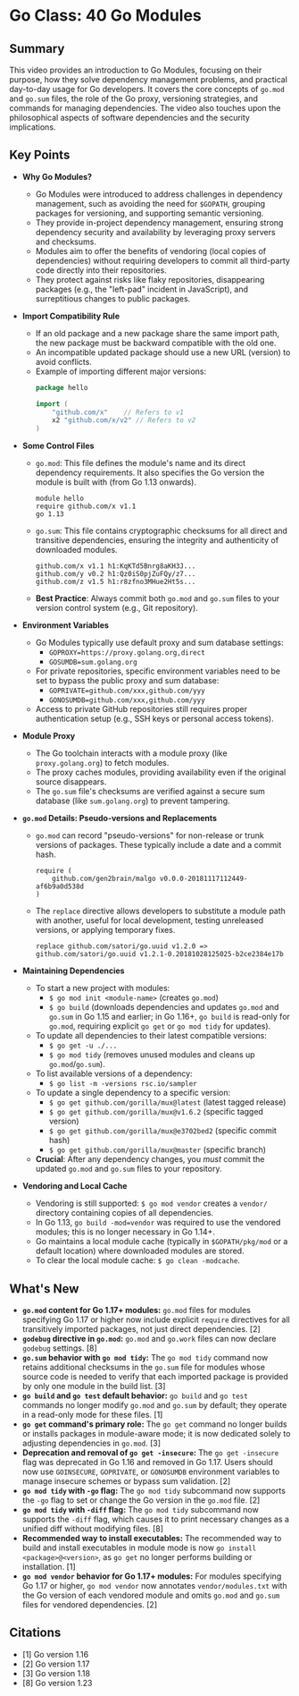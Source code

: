 # Go Class: 40 Go Modules

## Summary
This video provides an introduction to Go Modules, focusing on their purpose, how they solve dependency management problems, and practical day-to-day usage for Go developers. It covers the core concepts of `go.mod` and `go.sum` files, the role of the Go proxy, versioning strategies, and commands for managing dependencies. The video also touches upon the philosophical aspects of software dependencies and the security implications.

## Key Points

*   **Why Go Modules?**
    *   Go Modules were introduced to address challenges in dependency management, such as avoiding the need for `$GOPATH`, grouping packages for versioning, and supporting semantic versioning.
    *   They provide in-project dependency management, ensuring strong dependency security and availability by leveraging proxy servers and checksums.
    *   Modules aim to offer the benefits of vendoring (local copies of dependencies) without requiring developers to commit all third-party code directly into their repositories.
    *   They protect against risks like flaky repositories, disappearing packages (e.g., the "left-pad" incident in JavaScript), and surreptitious changes to public packages.

*   **Import Compatibility Rule**
    *   If an old package and a new package share the same import path, the new package must be backward compatible with the old one.
    *   An incompatible updated package should use a new URL (version) to avoid conflicts.
    *   Example of importing different major versions:
        ```go
        package hello

        import (
            "github.com/x"    // Refers to v1
            x2 "github.com/x/v2" // Refers to v2
        )
        ```

*   **Some Control Files**
    *   `go.mod`: This file defines the module's name and its direct dependency requirements. It also specifies the Go version the module is built with (from Go 1.13 onwards).
        ```
        module hello
        require github.com/x v1.1
        go 1.13
        ```
    *   `go.sum`: This file contains cryptographic checksums for all direct and transitive dependencies, ensuring the integrity and authenticity of downloaded modules.
        ```
        github.com/x v1.1 h1:KqKTd5Bnrg8aKH3J...
        github.com/y v0.2 h1:Qz0iS0pjZuFQy/z7...
        github.com/z v1.5 h1:r8zfno3MHue2Ht5s...
        ```
    *   **Best Practice**: Always commit both `go.mod` and `go.sum` files to your version control system (e.g., Git repository).

*   **Environment Variables**
    *   Go Modules typically use default proxy and sum database settings:
        *   `GOPROXY=https://proxy.golang.org,direct`
        *   `GOSUMDB=sum.golang.org`
    *   For private repositories, specific environment variables need to be set to bypass the public proxy and sum database:
        *   `GOPRIVATE=github.com/xxx,github.com/yyy`
        *   `GONOSUMDB=github.com/xxx,github.com/yyy`
    *   Access to private GitHub repositories still requires proper authentication setup (e.g., SSH keys or personal access tokens).

*   **Module Proxy**
    *   The Go toolchain interacts with a module proxy (like `proxy.golang.org`) to fetch modules.
    *   The proxy caches modules, providing availability even if the original source disappears.
    *   The `go.sum` file's checksums are verified against a secure sum database (like `sum.golang.org`) to prevent tampering.

*   **`go.mod` Details: Pseudo-versions and Replacements**
    *   `go.mod` can record "pseudo-versions" for non-release or trunk versions of packages. These typically include a date and a commit hash.
        ```
        require (
            github.com/gen2brain/malgo v0.0.0-20181117112449-af6b9a0d538d
        )
        ```
    *   The `replace` directive allows developers to substitute a module path with another, useful for local development, testing unreleased versions, or applying temporary fixes.
        ```
        replace github.com/satori/go.uuid v1.2.0 => github.com/satori/go.uuid v1.2.1-0.20181028125025-b2ce2384e17b
        ```

*   **Maintaining Dependencies**
    *   To start a new project with modules:
        *   `$ go mod init <module-name>` (creates `go.mod`)
        *   `$ go build` (downloads dependencies and updates `go.mod` and `go.sum` in Go 1.15 and earlier; in Go 1.16+, `go build` is read-only for `go.mod`, requiring explicit `go get` or `go mod tidy` for updates).
    *   To update all dependencies to their latest compatible versions:
        *   `$ go get -u ./...`
        *   `$ go mod tidy` (removes unused modules and cleans up `go.mod`/`go.sum`).
    *   To list available versions of a dependency:
        *   `$ go list -m -versions rsc.io/sampler`
    *   To update a single dependency to a specific version:
        *   `$ go get github.com/gorilla/mux@latest` (latest tagged release)
        *   `$ go get github.com/gorilla/mux@v1.6.2` (specific tagged version)
        *   `$ go get github.com/gorilla/mux@e3702bed2` (specific commit hash)
        *   `$ go get github.com/gorilla/mux@master` (specific branch)
    *   **Crucial**: After any dependency changes, you *must* commit the updated `go.mod` and `go.sum` files to your repository.

*   **Vendoring and Local Cache**
    *   Vendoring is still supported: `$ go mod vendor` creates a `vendor/` directory containing copies of all dependencies.
    *   In Go 1.13, `go build -mod=vendor` was required to use the vendored modules; this is no longer necessary in Go 1.14+.
    *   Go maintains a local module cache (typically in `$GOPATH/pkg/mod` or a default location) where downloaded modules are stored.
    *   To clear the local module cache: `$ go clean -modcache`.

## What's New

*   **`go.mod` content for Go 1.17+ modules:** `go.mod` files for modules specifying Go 1.17 or higher now include explicit `require` directives for all transitively imported packages, not just direct dependencies. [2]
*   **`godebug` directive in `go.mod`:** `go.mod` and `go.work` files can now declare `godebug` settings. [8]
*   **`go.sum` behavior with `go mod tidy`:** The `go mod tidy` command now retains additional checksums in the `go.sum` file for modules whose source code is needed to verify that each imported package is provided by only one module in the build list. [3]
*   **`go build` and `go test` default behavior:** `go build` and `go test` commands no longer modify `go.mod` and `go.sum` by default; they operate in a read-only mode for these files. [1]
*   **`go get` command's primary role:** The `go get` command no longer builds or installs packages in module-aware mode; it is now dedicated solely to adjusting dependencies in `go.mod`. [3]
*   **Deprecation and removal of `go get -insecure`:** The `go get -insecure` flag was deprecated in Go 1.16 and removed in Go 1.17. Users should now use `GOINSECURE`, `GOPRIVATE`, or `GONOSUMDB` environment variables to manage insecure schemes or bypass sum validation. [2]
*   **`go mod tidy` with `-go` flag:** The `go mod tidy` subcommand now supports the `-go` flag to set or change the Go version in the `go.mod` file. [2]
*   **`go mod tidy` with `-diff` flag:** The `go mod tidy` subcommand now supports the `-diff` flag, which causes it to print necessary changes as a unified diff without modifying files. [8]
*   **Recommended way to install executables:** The recommended way to build and install executables in module mode is now `go install <package>@<version>`, as `go get` no longer performs building or installation. [1]
*   **`go mod vendor` behavior for Go 1.17+ modules:** For modules specifying Go 1.17 or higher, `go mod vendor` now annotates `vendor/modules.txt` with the Go version of each vendored module and omits `go.mod` and `go.sum` files for vendored dependencies. [2]

## Citations
*   [1] Go version 1.16
*   [2] Go version 1.17
*   [3] Go version 1.18
*   [8] Go version 1.23